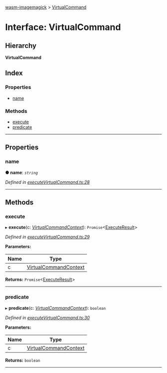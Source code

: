 [wasm-imagemagick](../README.md) > [VirtualCommand](../interfaces/virtualcommand.md)

# Interface: VirtualCommand

## Hierarchy

**VirtualCommand**

## Index

### Properties

* [name](virtualcommand.md#name)

### Methods

* [execute](virtualcommand.md#execute)
* [predicate](virtualcommand.md#predicate)

---

## Properties

<a id="name"></a>

###  name

**● name**: *`string`*

*Defined in [executeVirtualCommand.ts:28](https://github.com/KnicKnic/WASM-ImageMagick/blob/b63753c/src/executeVirtualCommand.ts#L28)*

___

## Methods

<a id="execute"></a>

###  execute

▸ **execute**(c: *[VirtualCommandContext](virtualcommandcontext.md)*): `Promise`<[ExecuteResult](executeresult.md)>

*Defined in [executeVirtualCommand.ts:29](https://github.com/KnicKnic/WASM-ImageMagick/blob/b63753c/src/executeVirtualCommand.ts#L29)*

**Parameters:**

| Name | Type |
| ------ | ------ |
| c | [VirtualCommandContext](virtualcommandcontext.md) |

**Returns:** `Promise`<[ExecuteResult](executeresult.md)>

___
<a id="predicate"></a>

###  predicate

▸ **predicate**(c: *[VirtualCommandContext](virtualcommandcontext.md)*): `boolean`

*Defined in [executeVirtualCommand.ts:30](https://github.com/KnicKnic/WASM-ImageMagick/blob/b63753c/src/executeVirtualCommand.ts#L30)*

**Parameters:**

| Name | Type |
| ------ | ------ |
| c | [VirtualCommandContext](virtualcommandcontext.md) |

**Returns:** `boolean`

___

